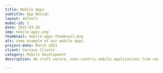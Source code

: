 ```yaml
---
title: Mobile Apps
subtitle: App Design
layout: default
modal-id: 1
date: 2021-03-20
img: mobile-apps.png
thumbnail: mobile-apps-thumbnail.png
alt: some example of our mobile apps
project-date: March 2021
client: Various Clients
category: Mobile Development
description: We craft secure, user-centric mobile applications from concept to launch. Combining sleek design with robust development, we deliver innovative apps that integrate advanced technologies like blockchain and cybersecurity—helping businesses scale with confidence in a digital-first world.

---
```

